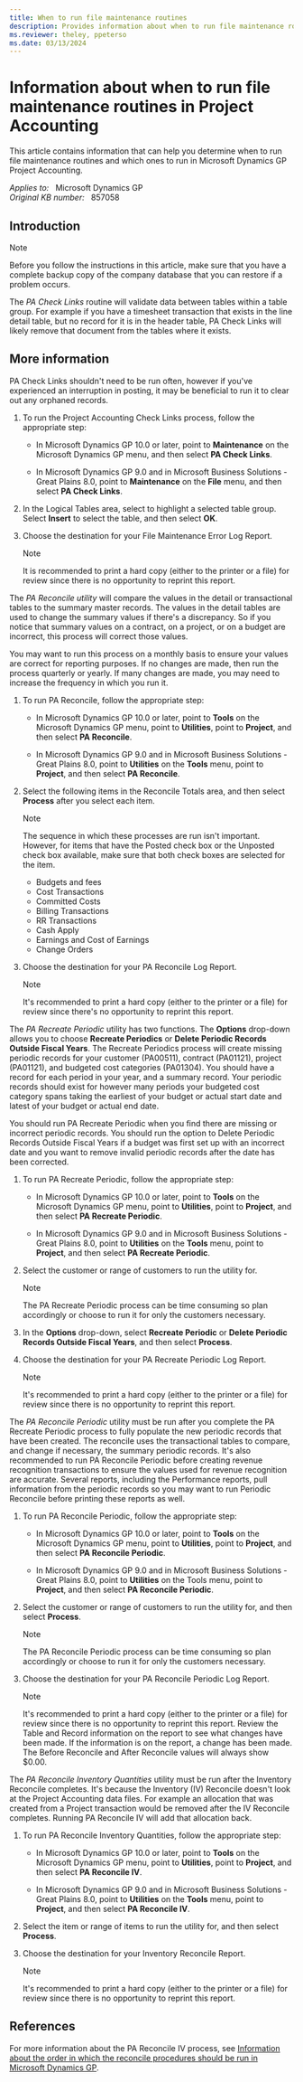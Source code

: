 ```yaml
---
title: When to run file maintenance routines
description: Provides information about when to run file maintenance routines in Project Accounting of Microsoft Dynamics GP.
ms.reviewer: theley, ppeterso
ms.date: 03/13/2024
---
```

# Information about when to run file maintenance routines in Project Accounting

This article contains information that can help you determine when to run file maintenance routines and which ones to run in Microsoft Dynamics GP Project Accounting.

_Applies to:_ &nbsp; Microsoft Dynamics GP  
_Original KB number:_ &nbsp; 857058

## Introduction

> [!NOTE]
> Before you follow the instructions in this article, make sure that you have a complete backup copy of the company database that you can restore if a problem occurs.

The *PA Check Links* routine will validate data between tables within a table group. For example if you have a timesheet transaction that exists in the line detail table, but no record for it is in the header table, PA Check Links will likely remove that document from the tables where it exists.

## More information

PA Check Links shouldn't need to be run often, however if you've experienced an interruption in posting, it may be beneficial to run it to clear out any orphaned records.

1. To run the Project Accounting Check Links process, follow the appropriate step:

    - In Microsoft Dynamics GP 10.0 or later, point to **Maintenance** on the Microsoft Dynamics GP menu, and then select **PA Check Links**.

    - In Microsoft Dynamics GP 9.0 and in Microsoft Business Solutions - Great Plains 8.0, point to **Maintenance** on the **File** menu, and then select **PA Check Links**.  

2. In the Logical Tables area, select to highlight a selected table group. Select **Insert** to select the table, and then select **OK**.

3. Choose the destination for your File Maintenance Error Log Report.

    > [!NOTE]
    > It is recommended to print a hard copy (either to the printer or a file) for review since there is no opportunity to reprint this report.

The *PA Reconcile utility* will compare the values in the detail or transactional tables to the summary master records. The values in the detail tables are used to change the summary values if there's a discrepancy. So if you notice that summary values on a contract, on a project, or on a budget are incorrect, this process will correct those values.

You may want to run this process on a monthly basis to ensure your values are correct for reporting purposes. If no changes are made, then run the process quarterly or yearly. If many changes are made, you may need to increase the frequency in which you run it.

1. To run PA Reconcile, follow the appropriate step:

    - In Microsoft Dynamics GP 10.0 or later, point to **Tools** on the Microsoft Dynamics GP menu, point to **Utilities**, point to **Project**, and then select **PA Reconcile**.

    - In Microsoft Dynamics GP 9.0 and in Microsoft Business Solutions - Great Plains 8.0, point to **Utilities** on the **Tools** menu, point to **Project**, and then select **PA Reconcile**.

2. Select the following items in the Reconcile Totals area, and then select **Process** after you select each item.

    > [!NOTE]
    > The sequence in which these processes are run isn't important. However, for items that have the Posted check box or the Unposted check box available, make sure that both check boxes are selected for the item.

    - Budgets and fees
    - Cost Transactions
    - Committed Costs
    - Billing Transactions
    - RR Transactions
    - Cash Apply
    - Earnings and Cost of Earnings
    - Change Orders

3. Choose the destination for your PA Reconcile Log Report.

    > [!NOTE]
    > It's recommended to print a hard copy (either to the printer or a file) for review since there's no opportunity to reprint this report.

The *PA Recreate Periodic* utility has two functions. The **Options** drop-down allows you to choose **Recreate Periodics** or **Delete Periodic Records Outside Fiscal Years**. The Recreate Periodics process will create missing periodic records for your customer (PA00511), contract (PA01121), project (PA01121), and budgeted cost categories (PA01304). You should have a record for each period in your year, and a summary record. Your periodic records should exist for however many periods your budgeted cost category spans taking the earliest of your budget or actual start date and latest of your budget or actual end date.

You should run PA Recreate Periodic when you find there are missing or incorrect periodic records. You should run the option to Delete Periodic Records Outside Fiscal Years if a budget was first set up with an incorrect date and you want to remove invalid periodic records after the date has been corrected.

1. To run PA Recreate Periodic, follow the appropriate step:

    - In Microsoft Dynamics GP 10.0 or later, point to **Tools** on the Microsoft Dynamics GP menu, point to **Utilities**, point to **Project**, and then select **PA Recreate Periodic**.

    - In Microsoft Dynamics GP 9.0 and in Microsoft Business Solutions - Great Plains 8.0, point to **Utilities** on the **Tools** menu, point to **Project**, and then select **PA Recreate Periodic**.

2. Select the customer or range of customers to run the utility for.

    > [!NOTE]
    > The PA Recreate Periodic process can be time consuming so plan accordingly or choose to run it for only the customers necessary.

3. In the **Options** drop-down, select **Recreate Periodic** or **Delete Periodic Records Outside Fiscal Years**, and then select **Process**.

4. Choose the destination for your PA Recreate Periodic Log Report.

    > [!NOTE]
    > It's recommended to print a hard copy (either to the printer or a file) for review since there is no opportunity to reprint this report.

The *PA Reconcile Periodic* utility must be run after you complete the PA Recreate Periodic process to fully populate the new periodic records that have been created. The reconcile uses the transactional tables to compare, and change if necessary, the summary periodic records. It's also recommended to run PA Reconcile Periodic before creating revenue recognition transactions to ensure the values used for revenue recognition are accurate. Several reports, including the Performance reports, pull information from the periodic records so you may want to run Periodic Reconcile before printing these reports as well.

1. To run PA Reconcile Periodic, follow the appropriate step:

    - In Microsoft Dynamics GP 10.0 or later, point to **Tools** on the Microsoft Dynamics GP menu, point to **Utilities**, point to **Project**, and then select **PA Reconcile Periodic**.

    - In Microsoft Dynamics GP 9.0 and in Microsoft Business Solutions - Great Plains 8.0, point to **Utilities** on the Tools menu, point to **Project**, and then select **PA Reconcile Periodic**.

2. Select the customer or range of customers to run the utility for, and then select **Process**.

    > [!NOTE]
    > The PA Reconcile Periodic process can be time consuming so plan accordingly or choose to run it for only the customers necessary.

3. Choose the destination for your PA Reconcile Periodic Log Report.

    > [!NOTE]
    > It's recommended to print a hard copy (either to the printer or a file) for review since there is no opportunity to reprint this report. Review the Table and Record information on the report to see what changes have been made. If the information is on the report, a change has been made. The Before Reconcile and After Reconcile values will always show $0.00.

The *PA Reconcile Inventory Quantities*  utility must be run after the Inventory Reconcile completes. It's because the Inventory (IV) Reconcile doesn't look at the Project Accounting data files. For example an allocation that was created from a Project transaction would be removed after the IV Reconcile completes. Running PA Reconcile IV will add that allocation back.

1. To run PA Reconcile Inventory Quantities, follow the appropriate step:

    - In Microsoft Dynamics GP 10.0 or later, point to **Tools** on the Microsoft Dynamics GP menu, point to **Utilities**, point to **Project**, and then select **PA Reconcile IV**.

    - In Microsoft Dynamics GP 9.0 and in Microsoft Business Solutions - Great Plains 8.0, point to **Utilities** on the **Tools** menu, point to **Project**, and then select **PA Reconcile IV**.

2. Select the item or range of items to run the utility for, and then select **Process**.

3. Choose the destination for your Inventory Reconcile Report.

    > [!NOTE]
    > It's recommended to print a hard copy (either to the printer or a file) for review since there is no opportunity to reprint this report.

## References

For more information about the PA Reconcile IV process, see [Information about the order in which the reconcile procedures should be run in Microsoft Dynamics GP](https://support.microsoft.com/help/864622).
